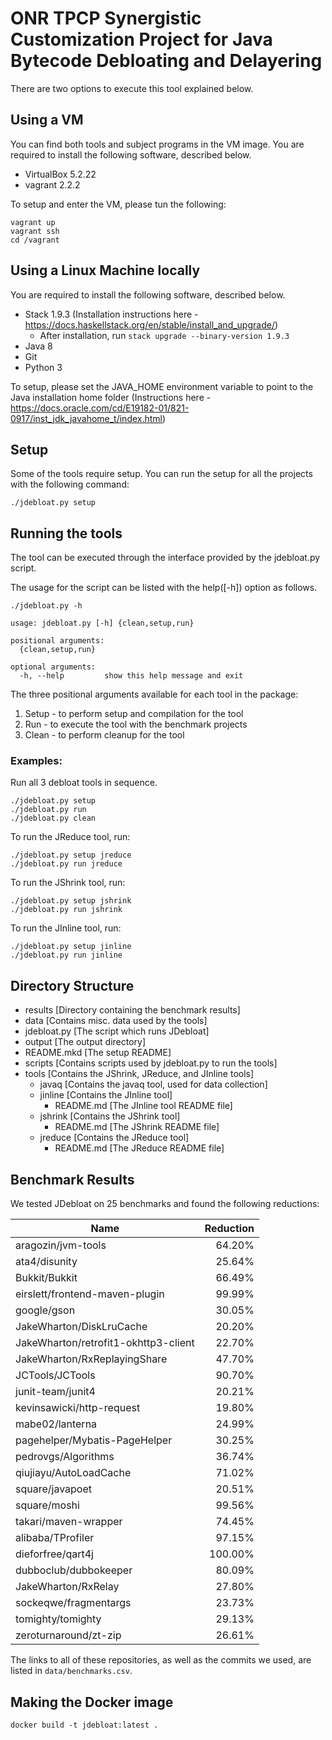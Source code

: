 # ONR TPCP Synergistic Customization Project for Java Bytecode Debloating and Delayering 

There are two options to execute this tool explained below.

## Using a VM

You can find both tools and subject programs in the VM image. You are required to install the following software, described below.

- VirtualBox 5.2.22
- vagrant 2.2.2

To setup and enter the VM, please
tun the following:

```
vagrant up
vagrant ssh
cd /vagrant
```

## Using a Linux Machine locally

You are required to install the following software, described below.

- Stack 1.9.3 (Installation instructions here - https://docs.haskellstack.org/en/stable/install_and_upgrade/)
    - After installation, run `stack upgrade --binary-version 1.9.3`
- Java 8
- Git
- Python 3

To setup, please set the JAVA\_HOME environment variable to point to the Java installation home folder (Instructions here - https://docs.oracle.com/cd/E19182-01/821-0917/inst_jdk_javahome_t/index.html)

## Setup

Some of the tools require setup. You can run the setup for all the projects with the following command:

```
./jdebloat.py setup
```

## Running the tools

The tool can be executed through the interface provided by the jdebloat.py script. 

The usage for the script can be listed with the help([-h]) option as follows.

```
./jdebloat.py -h

usage: jdebloat.py [-h] {clean,setup,run}

positional arguments:
  {clean,setup,run}

optional arguments:
  -h, --help         show this help message and exit

```

The three positional arguments available for each tool in the package:
1. Setup - to perform setup and compilation for the tool
2. Run - to execute the tool with the benchmark projects
3. Clean - to perform cleanup for the tool



### Examples:
Run all 3 debloat tools in sequence.

```
./jdebloat.py setup
./jdebloat.py run
./jdebloat.py clean
```

To run the JReduce tool, run:

```
./jdebloat.py setup jreduce
./jdebloat.py run jreduce
```

To run the JShrink tool, run:

```
./jdebloat.py setup jshrink
./jdebloat.py run jshrink
```

To run the JInline tool, run:

```
./jdebloat.py setup jinline
./jdebloat.py run jinline
```

## Directory Structure

* results [Directory containing the benchmark results]
* data [Contains misc. data used by the tools]
* jdebloat.py [The script which runs JDebloat]
* output [The output directory]
* README.mkd [The setup README]
* scripts [Contains scripts used by jdebloat.py to run the tools]
* tools [Contains the JShrink, JReduce, and JInline tools]
    * javaq [Contains the javaq tool, used for data collection]
    * jinline [Contains the JInline tool]
        * README.md [The JInline tool README file]
    * jshrink [Contains the JShrink tool]
        * README.md [The JShrink README file]
    * jreduce [Contains the JReduce tool]
        * README.md [The JReduce README file]

## Benchmark Results

We tested JDebloat on 25 benchmarks and found the following reductions:

| Name                                 | Reduction |
| --                                   | ---:      |
| aragozin/jvm-tools                   |   64.20%  |
| ata4/disunity                        |   25.64%  |
| Bukkit/Bukkit                        |   66.49%  |
| eirslett/frontend-maven-plugin       |   99.99%  |
| google/gson                          |   30.05%  |
| JakeWharton/DiskLruCache             |   20.20%  |
| JakeWharton/retrofit1-okhttp3-client |   22.70%  |
| JakeWharton/RxReplayingShare         |   47.70%  |
| JCTools/JCTools                      |   90.70%  |
| junit-team/junit4                    |   20.21%  |
| kevinsawicki/http-request            |   19.80%  |
| mabe02/lanterna                      |   24.99%  |
| pagehelper/Mybatis-PageHelper        |   30.25%  |
| pedrovgs/Algorithms                  |   36.74%  |
| qiujiayu/AutoLoadCache               |   71.02%  |
| square/javapoet                      |   20.51%  |
| square/moshi                         |   99.56%  |
| takari/maven-wrapper                 |   74.45%  |
| alibaba/TProfiler                    |   97.15%  |
| dieforfree/qart4j                    |  100.00%  |
| dubboclub/dubbokeeper                |   80.09%  |
| JakeWharton/RxRelay                  |   27.80%  |
| sockeqwe/fragmentargs                |   23.73%  |
| tomighty/tomighty                    |   29.13%  |
| zeroturnaround/zt-zip                |   26.61%  |

The links to all of these repositories, as well as the commits we used, are
listed in `data/benchmarks.csv`.

## Making the Docker image

    docker build -t jdebloat:latest .
